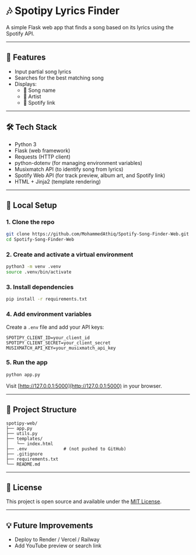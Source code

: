# 🎶 Spotipy Lyrics Finder

A simple Flask web app that finds a song based on its lyrics using the Spotify API.

---

## 🚀 Features

- Input partial song lyrics
- Searches for the best matching song
- Displays:
  - 🎵 Song name
  - 🎤 Artist
  - 🔗 Spotify link

---

## 🛠️ Tech Stack

- Python 3
- Flask (web framework)
- Requests (HTTP client)
- python-dotenv (for managing environment variables)
- Musixmatch API (to identify song from lyrics)
- Spotify Web API (for track preview, album art, and Spotify link)
- HTML + Jinja2 (template rendering)

---

## 🧪 Local Setup

### 1. Clone the repo

```bash
git clone https://github.com/MohammedAthiq/Spotify-Song-Finder-Web.git
cd Spotify-Song-Finder-Web
```

### 2. Create and activate a virtual environment

```bash
python3 -m venv .venv
source .venv/bin/activate
```

### 3. Install dependencies

```bash
pip install -r requirements.txt
```

### 4. Add environment variables

Create a `.env` file and add your API keys:

```env
SPOTIPY_CLIENT_ID=your_client_id
SPOTIPY_CLIENT_SECRET=your_client_secret
MUSIXMATCH_API_KEY=your_musixmatch_api_key
```

### 5. Run the app

```bash
python app.py
```

Visit [http://127.0.0.1:5000](http://127.0.0.1:5000) in your browser.

---

## 📂 Project Structure

```
spotipy-web/
├── app.py
├── utils.py
├── templates/
│   └── index.html
├── .env              # (not pushed to GitHub)
├── .gitignore
├── requirements.txt
└── README.md
```

---

## 🧾 License

This project is open source and available under the [MIT License](LICENSE).

---

## 💡 Future Improvements

- Deploy to Render / Vercel / Railway
- Add YouTube preview or search link 